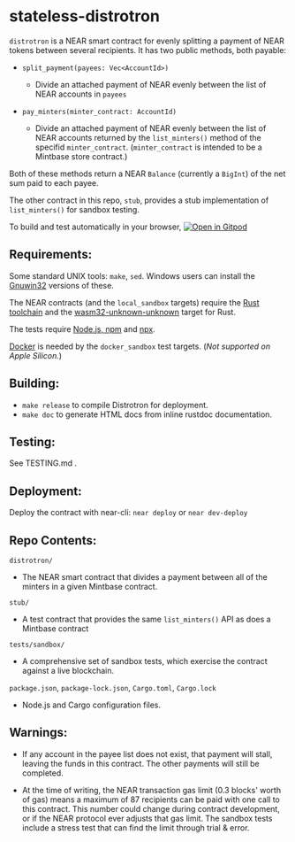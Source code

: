 # stateless-distrotron

`distrotron` is a NEAR smart contract for evenly splitting a payment of NEAR tokens between several recipients. 
It has two public methods, both payable:

* `split_payment(payees: Vec<AccountId>)`
  * Divide an attached payment of NEAR evenly between the list of NEAR accounts in `payees`

* `pay_minters(minter_contract: AccountId)`
  * Divide an attached payment of NEAR evenly between the list of NEAR accounts returned by the `list_minters()` method of the specifid `minter_contract`.
	(`minter_contract` is intended to be a Mintbase store contract.)

Both of these methods return a NEAR `Balance` (currently a `BigInt`) of the net sum paid to each payee.

The other contract in this repo, `stub`, provides a stub implementation of `list_minters()` for sandbox testing.

To build and test automatically in your browser, 
[![Open in Gitpod](https://gitpod.io/button/open-in-gitpod.svg)](https://gitpod.io/#https://github.com/STATELESSART/stateless-distrotron/blob/milestone1_gitpod/MILESTONE1.md)

## Requirements:

Some standard UNIX tools: `make`, `sed`. Windows users can install the [Gnuwin32](https://gnuwin32.sourceforge.net/) versions of these.

The NEAR contracts (and the `local_sandbox` targets) require the [Rust toolchain](https://rustup.rs/) and the [wasm32-unknown-unknown](https://www.hellorust.com/setup/wasm-target/) target for Rust.

The tests require [Node.js, npm](https://nodejs.org/en/download/) and [npx](https://www.npmjs.com/package/npx).

[Docker](https://www.docker.com/) is needed by the `docker_sandbox` test targets. (_Not supported on Apple Silicon._)

## Building:

* `make release` to compile Distrotron for deployment.
* `make doc` to generate HTML docs from inline rustdoc documentation.

## Testing:

See TESTING.md .

## Deployment:

Deploy the contract with near-cli: `near deploy` or `near dev-deploy`

## Repo Contents:

`distrotron/`
  - The NEAR smart contract that divides a payment between all of the minters in a given Mintbase contract.

`stub/`
  - A test contract that provides the same `list_minters()` API as does a Mintbase contract

`tests/sandbox/`
  - A comprehensive set of sandbox tests, which exercise the contract against a live blockchain.

`package.json`, `package-lock.json`, `Cargo.toml`, `Cargo.lock`
  - Node.js and Cargo configuration files.

## Warnings:

* If any account in the payee list does not exist, that payment will stall, leaving the funds in this contract.  The other payments will still be completed.

* At the time of writing, the NEAR transaction gas limit (0.3 blocks' worth of gas) means a maximum of 87 recipients can be paid with one call to this contract. This number could change during contract development, or if the NEAR protocol ever adjusts that gas limit. The sandbox tests include a stress test that can find the limit through trial & error.


